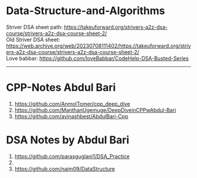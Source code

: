 # Data-Structure-and-Algorithms

Striver DSA sheet path: https://takeuforward.org/strivers-a2z-dsa-course/strivers-a2z-dsa-course-sheet-2/  <br>
Old Striver DSA sheet: https://web.archive.org/web/20230708111402/https://takeuforward.org/strivers-a2z-dsa-course/strivers-a2z-dsa-course-sheet-2/ <br> 
Love babbar: https://github.com/loveBabbar/CodeHelp-DSA-Busted-Series

**********

# CPP-Notes Abdul Bari

1) https://github.com/AnmolTomer/cpp_deep_dive
2) https://github.com/ManthanUgemuge/DeepDiveinCPPwAbdul-Bari
3) https://github.com/avinashbest/AbdulBari-Cpp

# DSA Notes by Abdul Bari

1) https://github.com/parasguglani1/DSA_Practice
2)
3) https://github.com/najm09/DataStructure
